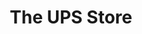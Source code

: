 ---
title: "The UPS Store"
url: /colorado-springs/the-ups-store-north-nevada-avenue/
shop: copyshop
---